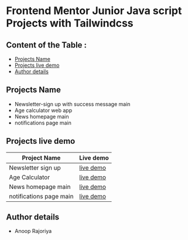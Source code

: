# Frontend Mentor Junior Java script Projects with Tailwindcss

## Content of the Table :

- [Projects Name](#project-name)
- [Projects live demo](#project-name)
- [Author details](#project-name)

## Projects Name

- Newsletter-sign up with success message main
- Age calculator web app
- News homepage main
- notifications page main

## Projects live demo

| Project Name       | Live demo                                                                                                                                                           |
| ------------------ | ------------------------------------------------------------------------------------------------------------------------------------------------------------------- |
| Newsletter sign up | [live demo](https://anoop-rajoriya.github.io/Frontend-mentor-junior-js-projects-with-tailwindcss/newsletter-sign%20up%20with%20success%20message%20main/index.html) |
| Age Calculator     | [live demo](https://anoop-rajoriya.github.io/Frontend-mentor-junior-js-projects-with-tailwindcss/Age%20calculator%20app/index.html)                                 |
| News homepage main    | [live demo](https://anoop-rajoriya.github.io/Frontend-mentor-junior-js-projects-with-tailwindcss/news%20homepage%20main/index.html)                                 |
| notifications page main    | [live demo](https://anoop-rajoriya.github.io/Frontend-mentor-junior-js-projects-with-tailwindcss/notifications%20page%20main/index.html)                                 |

## Author details

- Anoop Rajoriya
